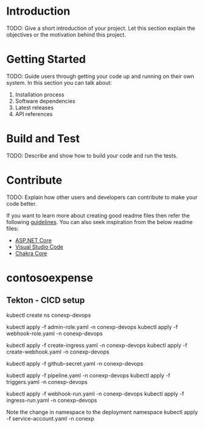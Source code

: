 # Introduction 
TODO: Give a short introduction of your project. Let this section explain the objectives or the motivation behind this project. 

# Getting Started
TODO: Guide users through getting your code up and running on their own system. In this section you can talk about:
1.	Installation process
2.	Software dependencies
3.	Latest releases
4.	API references

# Build and Test
TODO: Describe and show how to build your code and run the tests. 

# Contribute
TODO: Explain how other users and developers can contribute to make your code better. 

If you want to learn more about creating good readme files then refer the following [guidelines](https://docs.microsoft.com/en-us/azure/devops/repos/git/create-a-readme?view=azure-devops). You can also seek inspiration from the below readme files:
- [ASP.NET Core](https://github.com/aspnet/Home)
- [Visual Studio Code](https://github.com/Microsoft/vscode)
- [Chakra Core](https://github.com/Microsoft/ChakraCore)
# contosoexpense

## Tekton - CICD setup

kubectl create ns conexp-devops

kubectl apply -f  admin-role.yaml  -n conexp-devops
kubectl apply -f  webhook-role.yaml  -n conexp-devops

kubectl apply -f create-ingress.yaml  -n conexp-devops
kubectl apply -f create-webhook.yaml  -n conexp-devops

kubectl apply -f github-secret.yaml -n conexp-devops

kubectl apply -f pipeline.yaml -n conexp-devops
kubectl apply -f triggers.yaml -n conexp-devops

kubectl apply -f webhook-run.yaml -n conexp-devops
kubectl apply -f ingress-run.yaml -n conexp-devops

Note the change in namespace to the deployment namespace
kubectl apply -f service-account.yaml -n conexp
